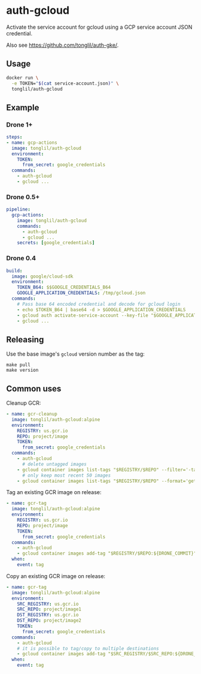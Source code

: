 # auth-gcloud

Activate the service account for gcloud using a GCP service account JSON credential.

Also see https://github.com/tonglil/auth-gke/.

## Usage

```sh
docker run \
  -e TOKEN="$(cat service-account.json)" \
  tonglil/auth-gcloud
```

## Example

### Drone 1+

```yml
steps:
- name: gcp-actions
  image: tonglil/auth-gcloud
  environment:
    TOKEN:
      from_secret: google_credentials
  commands:
    - auth-gcloud
    - gcloud ...
```

### Drone 0.5+

```yml
pipeline:
  gcp-actions:
    image: tonglil/auth-gcloud
    commands:
      - auth-gcloud
      - gcloud ...
    secrets: [google_credentials]
```

### Drone 0.4

```yml
build:
  image: google/cloud-sdk
  environment:
    TOKEN_B64: $$GOOGLE_CREDENTIALS_B64
    GOOGLE_APPLICATION_CREDENTIALS: /tmp/gcloud.json
  commands:
    # Pass base 64 encoded credential and decode for gcloud login
    - echo $TOKEN_B64 | base64 -d > $GOOGLE_APPLICATION_CREDENTIALS
    - gcloud auth activate-service-account --key-file "$GOOGLE_APPLICATION_CREDENTIALS"
    - gcloud ...
```

## Releasing

Use the base image's `gcloud` version number as the tag:

```
make pull
make version
```

## Common uses

Cleanup GCR:

```yml
- name: gcr-cleanup
  image: tonglil/auth-gcloud:alpine
  environment:
    REGISTRY: us.gcr.io
    REPO: project/image
    TOKEN:
      from_secret: google_credentials
  commands:
    - auth-gcloud
      # delete untagged images
    - gcloud container images list-tags "$REGISTRY/$REPO" --filter='-tags:*' --format='get(digest)' --limit=unlimited | xargs -I {arg} gcloud container images delete "$REGISTRY/$REPO@{arg}" --quiet
      # only keep most recent 50 images
    - gcloud container images list-tags "$REGISTRY/$REPO" --format='get(digest)' --limit=unlimited | tail -n +51 | xargs -I {arg} gcloud container images delete "$REGISTRY/$REPO@{arg}" --quiet --force-delete-tags
```

Tag an existing GCR image on release:

```yml
- name: gcr-tag
  image: tonglil/auth-gcloud:alpine
  environment:
    REGISTRY: us.gcr.io
    REPO: project/image
    TOKEN:
      from_secret: google_credentials
  commands:
    - auth-gcloud
    - gcloud container images add-tag "$REGISTRY/$REPO:${DRONE_COMMIT}" "$REGISTRY/$REPO:${DRONE_TAG}" "$REGISTRY/$REPO:stable" --quiet
  when:
    event: tag
```

Copy an existing GCR image on release:

```yml
- name: gcr-tag
  image: tonglil/auth-gcloud:alpine
  environment:
    SRC_REGISTRY: us.gcr.io
    SRC_REPO: project/image1
    DST_REGISTRY: us.gcr.io
    DST_REPO: project/image2
    TOKEN:
      from_secret: google_credentials
  commands:
    - auth-gcloud
    # it is possible to tag/copy to multiple destinations
    - gcloud container images add-tag "$SRC_REGISTRY/$SRC_REPO:${DRONE_COMMIT}" "$DST_REGISTRY/$DST_REPO:${DRONE_TAG}" --quiet
  when:
    event: tag
```
